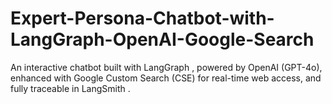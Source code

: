 # Expert-Persona-Chatbot-with-LangGraph-OpenAI-Google-Search
An interactive chatbot built with LangGraph , powered by OpenAI (GPT-4o), enhanced with Google Custom Search (CSE) for real-time web access, and fully traceable in LangSmith .
